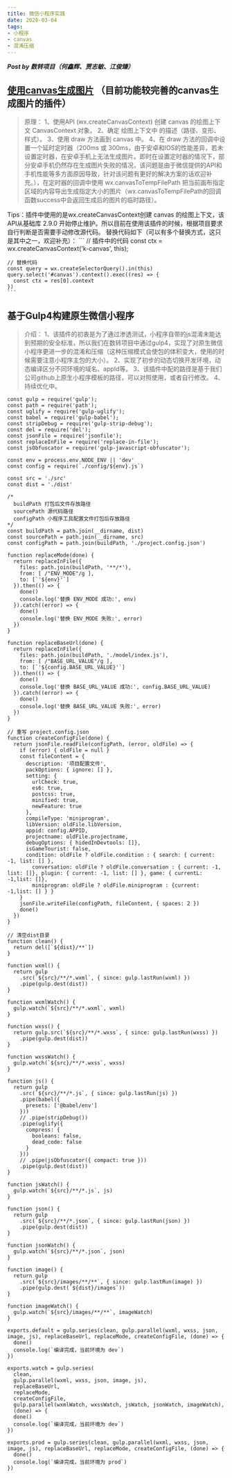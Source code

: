 ```yaml
---
title: 微信小程序实践
date: 2020-03-04
tags:
- 小程序
- canvas
- 混淆压缩
---
```


***Post by 数转项目（何鑫辉、贾志敏、江俊臻）***

## [使用canvas生成图片](https://github.com/Kujiale-Mobile/Painter) （目前功能较完善的canvas生成图片的插件）
>原理：
1、使用API (wx.createCanvasContext) 创建 canvas 的绘图上下文 CanvasContext 对象。
2、确定 绘图上下文中 的描述（路径、变形、样式）。
3、使用 draw 方法画到 canvas 中。
4、在 draw 方法的回调中设置一个延时定时器（200ms 或 300ms，由于安卓和IOS的性能差异，若未设置定时器，在安卓手机上无法生成图片。即时在设置定时器的情况下，部分安卓手机仍然存在生成图片失败的情况，该问题是由于微信提供的API和手机性能等多方面原因导致，针对该问题有更好的解决方案的话欢迎补充。），在定时器的回调中使用 wx.canvasToTempFilePath 把当前画布指定区域的内容导出生成指定大小的图片（wx.canvasToTempFilePath的回调函数success中会返回生成后的图片的临时路径）。

Tips：插件中使用的是wx.createCanvasContext创建 canvas 的绘图上下文，该API从基础库 2.9.0 开始停止维护。所以目前在使用该插件的时候，根据项目要求自行判断是否需要手动修改源代码。
    替换代码如下（可以有多个替换方式，这只是其中之一，欢迎补充）：
    ```
    // 插件中的代码
    const ctx = wx.createCanvasContext('k-canvas', this);

    // 替换代码
    const query = wx.createSelectorQuery().in(this)
    query.select('#canvas').context().exec((res) => {
      const ctx = res[0].context
    })
    ```

## 基于Gulp4构建原生微信小程序
>介绍：
1、该插件的初衷是为了通过渗透测试，小程序自带的js混淆未能达到预期的安全标准，所以我们在数转项目中通过gulp4，实现了对原生微信小程序更进一步的混淆和压缩（这种压缩模式会使包的体积变大，使用的时候需要注意小程序主包的大小）。
2、实现了初步的动态切换开发环境，动态编译区分不同环境的域名、appId等。
3、该插件中配的路径是基于我们公司github上原生小程序模板的路径，可以对照使用，或者自行修改。
4、持续优化中。

<!-- more -->

```
const gulp = require('gulp');
const path = require('path');
const uglify = require('gulp-uglify');
const babel = require('gulp-babel');
const stripDebug = require('gulp-strip-debug');
const del = require('del');
const jsonFile = require('jsonfile');
const replaceInFile = require('replace-in-file');
const jsObfuscator = require('gulp-javascript-obfuscator');

const env = process.env.NODE_ENV || 'dev'
const config = require(`./config/${env}.js`)

const src = './src'
const dist = './dist'

/*
  buildPath 打包后文件存放路径
  sourcePath 源代码路径
  configPath 小程序工具配置文件打包后存放路径
*/
const buildPath = path.join(__dirname, dist)
const sourcePath = path.join(__dirname, src)
const configPath = path.join(buildPath, './project.config.json')

function replaceMode(done) {
  return replaceInFile({
    files: path.join(buildPath, '**/*'),
    from: [ /"ENV_MODE"/g ],
    to: [`'${env}'`]
  }).then(() => {
    done()
    console.log('替换 ENV_MODE 成功:', env)
  }).catch((error) => {
    done()
    console.log('替换 ENV_MODE 失败:', error)
  })
}

function replaceBaseUrl(done) {
  return replaceInFile({
    files: path.join(buildPath, './model/index.js'),
    from: [ /"BASE_URL_VALUE"/g ],
    to: [`'${config.BASE_URL_VALUE}'`]
  }).then(() => {
    done()
    console.log('替换 BASE_URL_VALUE 成功:', config.BASE_URL_VALUE)
  }).catch((error) => {
    done()
    console.log('替换 BASE_URL_VALUE 失败:', error)
  })
}

// 重写 project.config.json
function createConfigFile(done) {
  return jsonFile.readFile(configPath, (error, oldFile) => {
    if (error) { oldFile = null }
    const fileContent = {
      description: '项目配置文件',
      packOptions: { ignore: [] },
      setting: {
        urlCheck: true,
        es6: true,
        postcss: true,
        minified: true,
        newFeature: true
      },
      compileType: 'miniprogram',
      libVersion: oldFile.libVersion,
      appid: config.APPID,
      projectname: oldFile.projectname,
      debugOptions: { hidedInDevtools: []},
      isGameTourist: false,
      condition: oldFile ? oldFile.condition : { search: { current: -1, list: [] },
        conversation: oldFile ? oldFile.conversation : { current: -1, list: []}, plugin: { current: -1, list: [] }, game: { currentL: -1,list: []},
        miniprogram: oldFile ? oldFile.miniprogram : {current: -1,list: [] } }
    }
    jsonFile.writeFile(configPath, fileContent, { spaces: 2 })
    done()
  })
}

// 清空dist目录
function clean() {
  return del([`${dist}/**`])
}

function wxml() {
  return gulp
    .src(`${src}/**/*.wxml`, { since: gulp.lastRun(wxml) })
    .pipe(gulp.dest(dist))
}

function wxmlWatch() {
  gulp.watch(`${src}/**/*.wxml`, wxml)
}

function wxss() {
  return gulp.src(`${src}/**/*.wxss`, { since: gulp.lastRun(wxss) })
    .pipe(gulp.dest(dist))
}

function wxssWatch() {
  gulp.watch(`${src}/**/*.wxss`, wxss)
}

function js() {
  return gulp
    .src(`${src}/**/*.js`, { since: gulp.lastRun(js) })
    .pipe(babel({
      presets: ['@babel/env']
    }))
    // .pipe(stripDebug())
    .pipe(uglify({
      compress: {
        booleans: false,
        dead_code: false
      }
    }))
    // .pipe(jsObfuscator({ compact: true }))
    .pipe(gulp.dest(dist))
}

function jsWatch() {
  gulp.watch(`${src}/**/*.js`, js)
}

function json() {
  return gulp
    .src(`${src}/**/*.json`, { since: gulp.lastRun(json) })
    .pipe(gulp.dest(dist))
}

function jsonWatch() {
  gulp.watch(`${src}/**/*.json`, json)
}

function image() {
  return gulp
    .src(`${src}/images/**/**`, { since: gulp.lastRun(image) })
    .pipe(gulp.dest(`${dist}/images`))
}

function imageWatch() {
  gulp.watch(`${src}/images/**/**`, imageWatch)
}

exports.default = gulp.series(clean, gulp.parallel(wxml, wxss, json, image, js), replaceBaseUrl, replaceMode, createConfigFile, (done) => {
  done()
  console.log(`编译完成，当前环境为 dev`)
})

exports.watch = gulp.series(
  clean,
  gulp.parallel(wxml, wxss, json, image, js),
  replaceBaseUrl,
  replaceMode,
  createConfigFile,
  gulp.parallel(wxmlWatch, wxssWatch, jsWatch, jsonWatch, imageWatch),
  (done) => {
  done()
  console.log(`编译完成，当前环境为 dev`)
})

exports.prod = gulp.series(clean, gulp.parallel(wxml, wxss, json, image, js), replaceBaseUrl, replaceMode, createConfigFile, (done) => {
  done()
  console.log(`编译完成，当前环境为 prod`)
})

```
